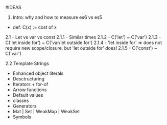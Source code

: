 #IDEAS

1. Intro: why and how to measure es6 vs es5

- def: C(x) := cost of x

2.1 - Let vs var vs const
 2.1.1 - Similar times
 2.1.2 - C('let') ~ C('var')
 2.1.3 - C('let inside for') ~ C('var/let outside for')
 2.1.4 - 'let inside for' => does not require new scope/closure, but 'let outside for' does!
 2.1.5 - C('const') ~ C('var')

2.2 Template Strings

* Enhanced object literals
* Desctructuring
* Iterators + for-of
* Arrow functions
* Default values
* classes
* Generators
* Mat | Set | WeakMap | WeakSet
* Symbols

